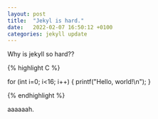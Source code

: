 ```yaml
---
layout: post
title:  "Jekyl is hard."
date:   2022-02-07 16:50:12 +0100
categories: jekyll update
---
```


Why is jekyll so hard??

{% highlight C %}

for (int i=0; i<16; i++) {
  printf("Hello, world!\n");
}

{% endhighlight %}

aaaaaah.
